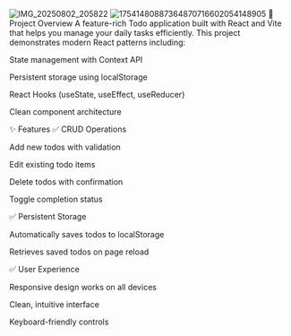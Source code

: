 ![IMG_20250802_205822](https://github.com/user-attachments/assets/f1e00392-3883-4220-a65a-b07489b0de5a)
![17541480887364870716602054148905](https://github.com/user-attachments/assets/22488a5e-cefb-498f-a856-1e67d6cea675)
📝 Project Overview
A feature-rich Todo application built with React and Vite that helps you manage your daily tasks efficiently. This project demonstrates modern React patterns including:

State management with Context API

Persistent storage using localStorage

React Hooks (useState, useEffect, useReducer)

Clean component architecture

✨ Features
✅ CRUD Operations

Add new todos with validation

Edit existing todo items

Delete todos with confirmation

Toggle completion status

✅ Persistent Storage

Automatically saves todos to localStorage

Retrieves saved todos on page reload

✅ User Experience

Responsive design works on all devices

Clean, intuitive interface

Keyboard-friendly controls
